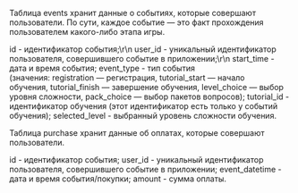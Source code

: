 Таблица events хранит данные о событиях, которые совершают пользователи. По сути, каждое событие — это факт прохождения пользователем какого-либо этапа игры.

id - идентификатор события;\r\n
user_id	- уникальный идентификатор пользователя, совершившего событие в приложении;\r\n
start_time - дата и время события;
event_type - тип события (значения: registration — регистрация, tutorial_start — начало обучения, tutorial_finish — завершение обучения, level_choice — выбор уровня
сложности, pack_choice — выбор пакетов вопросов);
tutorial_id	- идентификатор обучения (этот идентификатор есть только у событий обучения);
selected_level - выбранный уровень сложности обучения.


Таблица purchase хранит данные об оплатах, которые совершают пользователи.

id - идентификатор события;
user_id	- уникальный идентификатор пользователя, совершившего событие в приложении;
event_datetime - дата и время события/покупки;
amount - сумма оплаты.
